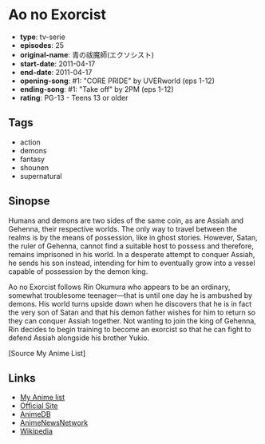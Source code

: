 # Ao no Exorcist

-   **type**: tv-serie
-   **episodes**: 25
-   **original-name**: 青の祓魔師(エクソシスト)
-   **start-date**: 2011-04-17
-   **end-date**: 2011-04-17
-   **opening-song**: #1: "CORE PRIDE" by UVERworld (eps 1-12)
-   **ending-song**: #1: "Take off" by 2PM (eps 1-12)
-   **rating**: PG-13 - Teens 13 or older

## Tags

-   action
-   demons
-   fantasy
-   shounen
-   supernatural

## Sinopse

Humans and demons are two sides of the same coin, as are Assiah and Gehenna, their respective worlds. The only way to travel between the realms is by the means of possession, like in ghost stories. However, Satan, the ruler of Gehenna, cannot find a suitable host to possess and therefore, remains imprisoned in his world. In a desperate attempt to conquer Assiah, he sends his son instead, intending for him to eventually grow into a vessel capable of possession by the demon king.

Ao no Exorcist follows Rin Okumura who appears to be an ordinary, somewhat troublesome teenager—that is until one day he is ambushed by demons. His world turns upside down when he discovers that he is in fact the very son of Satan and that his demon father wishes for him to return so they can conquer Assiah together. Not wanting to join the king of Gehenna, Rin decides to begin training to become an exorcist so that he can fight to defend Assiah alongside his brother Yukio.

[Source My Anime List]

## Links

-   [My Anime list](https://myanimelist.net/anime/9919/Ao_no_Exorcist)
-   [Official Site](http://www.ao-ex.com/)
-   [AnimeDB](http://anidb.info/perl-bin/animedb.pl?show=anime&aid=8148)
-   [AnimeNewsNetwork](http://www.animenewsnetwork.com/encyclopedia/anime.php?id=12210)
-   [Wikipedia](http://en.wikipedia.org/wiki/Ao_no_Exorcist)
